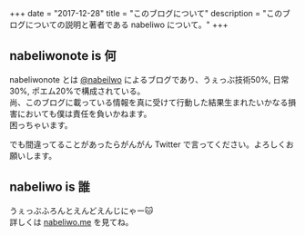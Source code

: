 +++
date        = "2017-12-28"
title       = "このブログについて"
description = "このブログについての説明と著者である nabeliwo について。"
+++

## nabeliwonote is 何

nabeliwonote とは [@nabeilwo](https://twitter.com/nabeliwo) によるブログであり、うぇっぶ技術50%, 日常30%, ポエム20%で構成されている。  
尚、このブログに載っている情報を真に受けて行動した結果生まれたいかなる損害においても僕は責任を負いかねます。  
困っちゃいます。

でも間違ってることがあったらがんがん Twitter で言ってください。よろしくお願いします。

## nabeliwo is 誰

うぇっぶふろんとえんどえんじにゃー:cat:  
詳しくは [nabeliwo.me](https://nabeliwo.me) を見てね。
